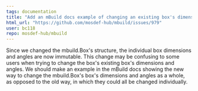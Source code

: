 ```yaml
---
tags: documentation
title: "Add an mBuild docs example of changing an existing box's dimensions and angles for the new mbuild.Box's structure."
html_url: "https://github.com/mosdef-hub/mbuild/issues/979"
user: bc118
repo: mosdef-hub/mbuild
---
```


Since we changed the mbuild.Box's structure, the individual box dimensions and angles are now immutable. This change may be confusing to some users when trying to change the box's existing box's dimensions and angles.  We should make an example in the mBuild docs showing the new way to change the mbuild.Box's box's dimensions and angles as a whole, as opposed to the old way, in which they could all be changed individually.  